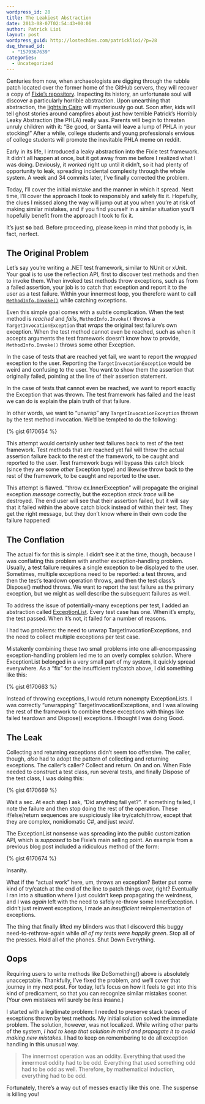 ```yaml
---
wordpress_id: 28
title: The Leakiest Abstraction
date: 2013-08-07T02:54:43+00:00
author: Patrick Lioi
layout: post
wordpress_guid: http://lostechies.com/patricklioi/?p=28
dsq_thread_id:
  - "1579367639"
categories:
  - Uncategorized
---
```

Centuries from now, when archaeologists are digging through the rubble patch located over the former home of the GitHub servers, they will recover a copy of [Fixie&#8217;s repository](https://github.com/plioi/fixie). Inspecting its history, an unfortunate soul will discover a particularly horrible abstraction. Upon unearthing that abstraction, the [lights in Cairo](http://www.kingtutone.com/tutankhamun/curse/) will mysteriously go out. Soon after, kids will tell ghost stories around campfires about just how terrible Patrick&#8217;s Horribly Leaky Abstraction (the PHLA) really was. Parents will begin to threaten unruly children with it: &#8220;Be good, or Santa will leave a lump of PHLA in your stocking!&#8221; After a while, college students and young professionals envious of college students will promote the inevitable PHLA meme on reddit.

Early in its life, I introduced a leaky abstraction into the Fixie test framework. It didn&#8217;t all happen at once, but it got away from me before I realized what I was doing. Deviously, it _worked_ right up until it didn&#8217;t, so it had plenty of opportunity to leak, spreading incidental complexity through the whole system. A week and 34 commits later, I&#8217;ve finally corrected the problem.

Today, I&#8217;ll cover the initial mistake and the manner in which it spread. Next time, I&#8217;ll cover the approach I took to responsibly and safely fix it. Hopefully, the clues I missed along the way will jump out at you when you&#8217;re at risk of making similar mistakes, and if you find yourself in a similar situation you&#8217;ll hopefully benefit from the approach I took to fix it.

It&#8217;s just **so** bad. Before proceeding, please keep in mind that pobody is, in fact, nerfect.

## The Original Problem

Let&#8217;s say you&#8217;re writing a .NET test framework, similar to NUnit or xUnit. Your goal is to use the reflection API, first to discover test methods and then to invoke them. When invoked test methods throw exceptions, such as from a failed assertion, your job is to catch that exception and report it to the user as a test failure. Within your innermost loop, you therefore want to call [`MethodInfo.Invoke()`](http://msdn.microsoft.com/en-us/library/system.reflection.methodinfo.invoke.aspx) while catching exceptions.

Even this simple goal comes with a subtle complication. When the test method is _reached_ and _fails_, `MethodInfo.Invoke()` throws a `TargetInvocationException` that _wraps_ the original test failure&#8217;s own exception. When the test method cannot even be reached, such as when it accepts arguments the test framework doesn&#8217;t know how to provide, `MethodInfo.Invoke()` throws some other Exception.

In the case of tests that are reached yet fail, we want to report the _wrapped_ exception to the user. Reporting the `TargetInvocationException` would be weird and confusing to the user. You want to show them the assertion that originally failed, pointing at the line of their assertion statement.

In the case of tests that cannot even be reached, we want to report exactly the Exception that was thrown. The test framework has failed and the least we can do is explain the plain truth of that failure.

In other words, we want to &#8220;unwrap&#8221; any `TargetInvocationException` thrown by the test method invocation. We&#8217;d be tempted to do the following:

{% gist 6170654 %}

This attempt would certainly usher test failures back to rest of the test framework. Test methods that are reached yet fail will throw the actual assertion failure back to the rest of the framework, to be caught and reported to the user. Test framework bugs will bypass this catch block (since they are some _other_ Exception type) and likewise throw back to the rest of the framework, to be caught and reported to the user.

This attempt is flawed. &#8220;throw ex.InnerException&#8221; will propagate the original exception _message_ correctly, but the exception _stack trace_ will be destroyed. The end user will see that their assertion failed, but it will say that it failed within the above catch block instead of within their test. They get the right message, but they don&#8217;t know where in their own code the failure happened!

## The Conflation

The actual fix for this is simple. I didn&#8217;t see it at the time, though, because I was conflating this problem with another exception-handling problem. Usually, a test failure requires a single exception to be displayed to the user. Sometimes, multiple exceptions need to be reported: a test throws, and then the test&#8217;s teardown operation throws, and then the test class&#8217;s Dispose() method throws. We want to report the test failure as the primary exception, but we might as well describe the subsequent failures as well.

To address the issue of potentially-many exceptions per test, I added an abstraction called [ExceptionList](https://github.com/plioi/fixie/blob/d3cc2fd1e2092bbcdc464d172a8ca5344a175ec9/src/Fixie/ExceptionList.cs). Every test case has one. When it&#8217;s empty, the test passed. When it&#8217;s not, it failed for a number of reasons.

I had two problems: the need to unwrap TargetInvocationExceptions, and the need to collect multiple exceptions per test case.

Mistakenly combining these two small problems into one all-encompassing exception-handling problem led me to an overly complex solution. Where ExceptionList belonged in a very small part of my system, it quickly spread everywhere. As a &#8220;fix&#8221; for the insufficient try/catch above, I did something like this:

{% gist 6170663 %}

Instead of throwing exceptions, I would return nonempty ExceptionLists. I was correctly &#8220;unwrapping&#8221; TargetInvocationExceptions, and I was allowing the rest of the framework to combine these exceptions with things like failed teardown and Dispose() exceptions. I thought I was doing Good.

## The Leak

Collecting and returning exceptions didn&#8217;t seem too offensive. The caller, though, _also_ had to adopt the pattern of collecting and returning exceptions. The caller&#8217;s caller? Collect and return. On and on. When Fixie needed to construct a test class, run several tests, and finally Dispose of the test class, I was doing this:

{% gist 6170669 %}

Wait a sec. At each step I ask, &#8220;Did anything fail yet?&#8221;. If something failed, I note the failure and then stop doing the rest of the operation. These if/else/return sequences are suspiciously like try/catch/throw, except that they are complex, nonidiomatic C#, and just _weird_.

The ExceptionList nonsense was spreading into the public customization API, which is _supposed_ to be Fixie&#8217;s main selling point. An example from a previous blog post included a ridiculous method of the form:

{% gist 6170674 %}

Insanity.

What if the &#8220;actual work&#8221; here, um, throws an exception? Better put some kind of try/catch at the end of the line to patch things over, right? Eventually I ran into a situation where I just couldn&#8217;t keep propagating the weirdness, and I was _again_ left with the need to safely re-throw some InnerException. I didn&#8217;t just reinvent exceptions, I made an _insufficient_ reimplementation of exceptions.

The thing that finally lifted my blinders was that I discoverd this buggy need-to-rethrow-again while _all of my tests were happily green_. Stop all of the presses. Hold all of the phones. Shut Down Everything.

## Oops

Requiring users to write methods like DoSomething() above is absolutely unacceptable. Thankfully, I&#8217;ve fixed the problem, and we&#8217;ll cover that journey in my next post. For today, let&#8217;s focus on how it feels to get into this kind of predicament, so that you can recognize similar mistakes sooner. (Your own mistakes will surely be _less_ insane.)

I started with a legitimate problem: I needed to preserve stack traces of exceptions thrown by test methods. My initial solution solved the immediate problem. The solution, however, was not localized. While writing other parts of the system, _I had to keep that solution in mind and propagate it to avoid making new mistakes_. I had to keep on remembering to do all exception handling in this unusual way.

> The innermost operation was an oddity. Everything that used the innermost oddity had to be odd. Everything that used something odd had to be odd as well. Therefore, by mathematical induction, everything had to be odd.

Fortunately, there&#8217;s a way out of messes exactly like this one. The suspense is killing you!